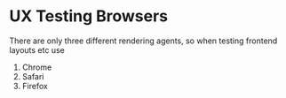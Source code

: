 # UX Testing Browsers

There are only three different rendering agents, so when 
testing frontend layouts etc use

1. Chrome
2. Safari
3. Firefox
